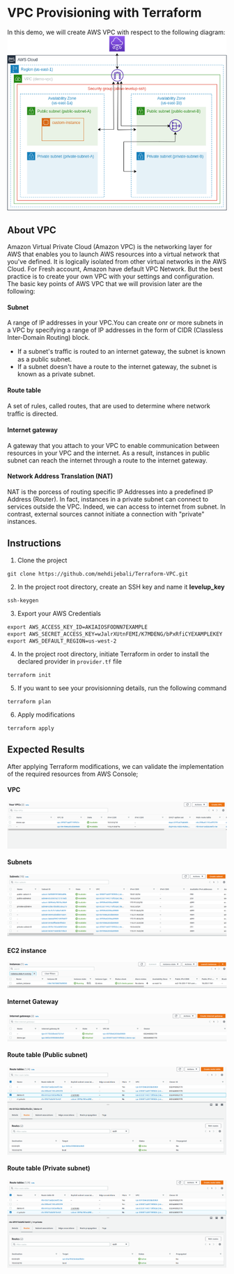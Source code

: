 # VPC Provisioning with Terraform
In this demo, we will create AWS VPC with respect to the following diagram:
![](./Lab_Results/VPC.drawio.png)
## About VPC 
Amazon Virtual Private Cloud (Amazon VPC) is the networking layer for AWS that enables you to launch AWS resources into a virtual network that you've defined. It is logically isolated from other virtual networks in the AWS Cloud.
For Fresh account, Amazon have default VPC Network. But the best practice is to create your own VPC with your settings and configuration.
The basic key points of AWS VPC that we will provision later are the following:
#### Subnet
A range of IP addresses in your VPC.You can create onr or more subnets in a VPC by specifying a range of IP addresses in the form of CIDR (Classless Inter-Domain Routing) block.
- If a subnet's traﬃc is routed to an internet gateway, the subnet is known as a public subnet.
- If a subnet doesn't have a route to the internet gateway, the subnet is known as a private subnet.
#### Route table
A set of rules, called routes, that are used to determine where network traﬃc is directed.
#### Internet gateway
A gateway that you attach to your VPC to enable communication between resources in your VPC and the internet. As a result, instances in public subnet can reach the internet through a route to the internet gateway.
#### Network Address Translation (NAT)
NAT is the porcess of routing specific IP Addresses into a predefined IP Address (Router). In fact, instances in a private subnet can connect to services outside the VPC. Indeed, we can access to internet from subnet. In contrast, external sources cannot initiate a connection with "private" instances.  
## Instructions
1. Clone the project 
```
git clone https://github.com/mehdijebali/Terraform-VPC.git
```
2. In the project root directory, create an SSH key and name it **levelup_key**
```
ssh-keygen
``` 
3. Export your AWS Credentials
```
export AWS_ACCESS_KEY_ID=AKIAIOSFODNN7EXAMPLE
export AWS_SECRET_ACCESS_KEY=wJalrXUtnFEMI/K7MDENG/bPxRfiCYEXAMPLEKEY
export AWS_DEFAULT_REGION=us-west-2
```
4. In the project root directory, initiate Terraform in order to install the declared provider in `provider.tf` file
```
terraform init
```
5. If you want to see your provisionning details, run the following command
```
terraform plan
```
6. Apply modifications
```
terraform apply
```
## Expected Results
After applying Terraform modifications, we can validate the implementation of the required resources from AWS Console;
#### VPC
![](./Lab_Results/vpc_name.png)
#### Subnets
![](./Lab_Results/subnet-name.png)
#### EC2 instance
![](./Lab_Results/custom_instance.png)
#### Internet Gateway 
![](./Lab_Results/gw_name.png)
#### Route table (Public subnet)
![](./Lab_Results/demo-rt.png)
#### Route table (Private subnet)
![](./Lab_Results/rt_private.png)
